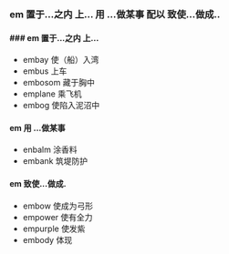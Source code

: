 ### em 置于...之内 上... 用 ...做某事 配以 致使...做成..

#### ### em 置于...之内 上...
- embay 使（船）入湾
- embus 上车
- embosom 藏于胸中
- emplane 乘飞机
- embog 使陷入泥沼中

#### em 用 ...做某事
- enbalm 涂香料
- embank 筑堤防护

#### em 致使...做成.
- embow 使成为弓形
- empower 使有全力
- empurple 使发紫
- embody 体现
